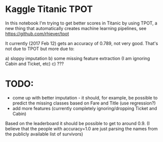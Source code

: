 # Kaggle Titanic TPOT
In this notebook I'm trying to get better scores in Titanic by using TPOT, a new thing that automatically creates machine learning pipelines, see https://github.com/rhiever/tpot

It currently (2017 Feb 12) gets an accuracy of 0.789, not very good. That's not due to TPOT but more due to:

a) sloppy imputation
b) some missing feature extraction (I am ignoring Cabin and Ticket, etc)
c) ???

# TODO:
- come up with better imputation - it should, for example, be possible to predict the missing classes based on Fare and Title (use regression?)
- add more features (currently completely ignoring/dropping Ticket and Cabin)

Based on the leaderboard it should be possible to get to around 0.9. (I believe that the people with accuracy=1.0 are just parsing the names from the publicly available list of survivors)
